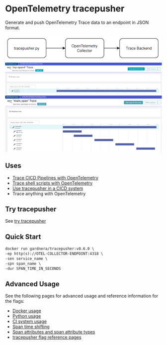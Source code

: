 # OpenTelemetry tracepusher

Generate and push OpenTelemetry Trace data to an endpoint in JSON format.

![architecture](assets/architecture.png)
![trace](assets/trace.png)
![complex trace](assets/complex-trace.png)

##  Uses

- [Trace CICD Pipelines with OpenTelemetry](https://github.com/agardnerIT/tracepusher/blob/main/samples/gitlab/README.md)
- [Trace shell scripts with OpenTelemetry](https://github.com/agardnerIT/tracepusher/blob/main/samples/script.sh)
- [Use tracepusher in a CICD system](usage/ci.md)
- Trace anything with OpenTelemetry

## Try tracepusher
See [try tracepusher](try.md)

## Quick Start

```
docker run gardnera/tracepusher:v0.6.0 \
-ep http(s)://OTEL-COLLECTOR-ENDPOINT:4318 \
-sen service_name \
-spn span_name \
-dur SPAN_TIME_IN_SECONDS
```

## Advanced Usage

See the following pages for advanced usage and reference information for the flags:

- [Docker usage](usage/docker.md)
- [Python usage](usage/python.md)
- [CI system usage](usage/ci.md)
- [Span time shifting](reference/time-shifting.md)
- [Span attributes and span attribute types](reference/span-attribute-types.md)
- [tracepusher flag reference pages](reference/index.md)
